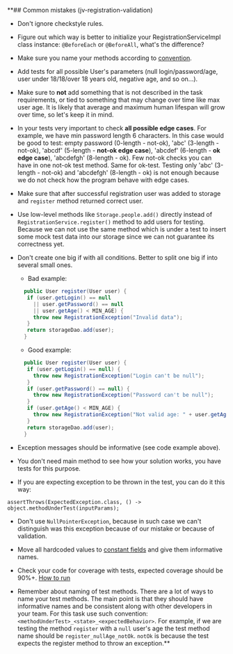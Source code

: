 **## Common mistakes (jv-registration-validation)

* Don't ignore checkstyle rules.
* Figure out which way is better to initialize your RegistrationServiceImpl class instance: `@BeforeEach` or `@BeforeAll`, what's the difference?
* Make sure you name your methods according to [convention](https://google.github.io/styleguide/javaguide.html#s5.2.3-method-names).
* Add tests for all possible User's parameters (null login/password/age, user under 18/18/over 18 years old, negative age, and so on...).
* Make sure to **not** add something that is not described in the task requirements, or tied to something that may change over time like max user age. It is likely that average and maximum human lifespan will grow over time, so let's keep it in mind.
* In your tests very important to check **all possible edge cases**. For example, we have min password length 6 characters. 
In this case would be good to test: empty password (0-length - not-ok), 'abc' (3-length - not-ok), 'abcdf' (5-length - **not-ok edge case**), 
'abcdef' (6-length - **ok edge case**), 'abcdefgh' (8-length - ok). Few not-ok checks you can have in one not-ok test method. Same for ok-test.
Testing only 'abc' (3-length - not-ok) and 'abcdefgh' (8-length - ok) is not enough because we do not check how the program behave with edge cases.
* Make sure that after successful registration user was added to storage and `register` method returned correct user.
* Use low-level methods like `Storage.people.add()` directly instead of `RegistrationService.register()` method to add users for testing. Because we can not use the same method which is under a test to insert some mock test data into our storage since we can not guarantee its correctness yet.
* Don't create one big if with all conditions. Better to split one big if into several small ones.

  - Bad example:
  ```java
    public User register(User user) {
     if (user.getLogin() == null 
       || user.getPassword() == null
       || user.getAge() < MIN_AGE) {
       throw new RegistrationException("Invalid data");
     }
     return storageDao.add(user);
    }
  ```

  - Good example:
  ```java
    public User register(User user) {
     if (user.getLogin() == null) {
       throw new RegistrationException("Login can't be null");
     }
     if (user.getPassword() == null) {
       throw new RegistrationException("Password can't be null");
     }
     if (user.getAge() < MIN_AGE) {
       throw new RegistrationException("Not valid age: " + user.getAge() + ". Min allowed age is " + MIN_AGE);
     }
     return storageDao.add(user);
    }
  ```
* Exception messages should be informative (see code example above).
* You don't need main method to see how your solution works, you have tests for this purpose.
* If you are expecting exception to be thrown in the test, you can do it this way:
```
assertThrows(ExpectedException.class, () -> object.methodUnderTest(inputParams);
```
* Don't use `NullPointerException`, because in such case we can't distinguish was this exception because of our mistake or because of validation.

* Move all hardcoded values to [constant fields](https://mate-academy.github.io/style-guides/java/java.html#s5.2.4-constant-names) and give them informative names.

* Check your code for coverage with tests, expected coverage should be 90%+. [How to run](https://www.jetbrains.com/help/idea/running-test-with-coverage.html#run-config-with-coverage)

* Remember about naming of test methods.
  There are a lot of ways to name your test methods. The main point is that 
  they should have informative names and be consistent along with other developers in your team. 
  For this task use such convention: `<methodUnderTest>_<state>_<expectedBehavior>`. 
  For example, if we are testing the method `register` with a `null` user's age 
  the test method name should be `register_nullAge_notOk`. `notOk` is because 
  the test expects the register method to throw an exception.**
  
